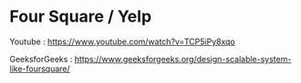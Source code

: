 # Four Square / Yelp

Youtube : https://www.youtube.com/watch?v=TCP5iPy8xqo

GeeksforGeeks : https://www.geeksforgeeks.org/design-scalable-system-like-foursquare/

